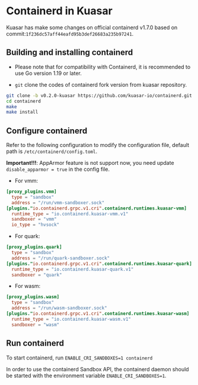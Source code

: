 # Containerd in Kuasar

Kuasar has make some changes on official containerd v1.7.0 based on commit:`1f236dc57aff44eafd95b3def26683a235b97241`.

## Building and installing containerd

- Please note that for compatibility with Containerd, it is recommended to use Go version 1.19 or later.

- `git` clone the codes of containerd fork version from kuasar repository.

```bash
git clone -b v0.2.0-kuasar https://github.com/kuasar-io/containerd.git
cd containerd
make
make install
```

## Configure containerd

Refer to the following configuration to modify the configuration file, default path is `/etc/containerd/config.toml`.

**Important!!!**: AppArmor feature is not support now, you need update `disable_apparmor = true` in the config file.

+ For vmm:

```toml
[proxy_plugins.vmm]
  type = "sandbox"
  address = "/run/vmm-sandboxer.sock"
[plugins."io.containerd.grpc.v1.cri".containerd.runtimes.kuasar-vmm]
  runtime_type = "io.containerd.kuasar-vmm.v1"
  sandboxer = "vmm"
  io_type = "hvsock"
```

+ For quark:

```toml
[proxy_plugins.quark]
  type = "sandbox"
  address = "/run/quark-sandboxer.sock"
[plugins."io.containerd.grpc.v1.cri".containerd.runtimes.kuasar-quark]
  runtime_type = "io.containerd.kuasar-quark.v1"
  sandboxer = "quark"
```

+ For wasm:

```toml
[proxy_plugins.wasm]
  type = "sandbox"
  address = "/run/wasm-sandboxer.sock"
[plugins."io.containerd.grpc.v1.cri".containerd.runtimes.kuasar-wasm]
  runtime_type = "io.containerd.kuasar-wasm.v1"
  sandboxer = "wasm"
```

## Run containerd

To start containerd, run `ENABLE_CRI_SANDBOXES=1 containerd`

In order to use the containerd Sandbox API, the containerd daemon should be started with the environment variable `ENABLE_CRI_SANDBOXES=1`.